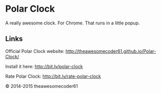 Polar Clock
===========

A really awesome clock. For Chrome. That runs in a little popup.

## Links
Official Polar Clock website: http://theawesomecoder61.github.io/Polar-Clock/

Install it here: http://bit.ly/polar-clock

Rate Polar Clock: http://bit.ly/rate-polar-clock


© 2014-2015 theawesomecoder61
